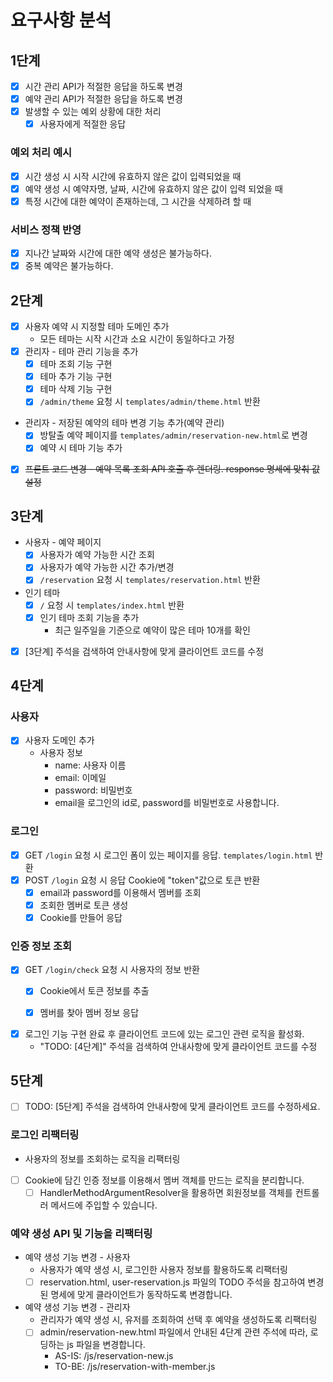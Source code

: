 # 요구사항 분석

## 1단계

- [x] 시간 관리 API가 적절한 응답을 하도록 변경 
- [x] 예약 관리 API가 적절한 응답을 하도록 변경
- [x] 발생할 수 있는 예외 상황에 대한 처리
  - [x] 사용자에게 적절한 응답 

### 예외 처리 예시
- [x] 시간 생성 시 시작 시간에 유효하지 않은 값이 입력되었을 때
- [x] 예약 생성 시 예약자명, 날짜, 시간에 유효하지 않은 값이 입력 되었을 때
- [x] 특정 시간에 대한 예약이 존재하는데, 그 시간을 삭제하려 할 때

### 서비스 정책 반영
- [x] 지나간 날짜와 시간에 대한 예약 생성은 불가능하다.
- [x] 중복 예약은 불가능하다.

## 2단계
- [x] 사용자 예약 시 지정할 테마 도메인 추가 
  - 모든 테마는 시작 시간과 소요 시간이 동일하다고 가정 
- [x] 관리자 - 테마 관리 기능을 추가
  - [x] 테마 조회 기능 구현
  - [x] 테마 추가 기능 구현
  - [x] 테마 삭제 기능 구현
  - [x] `/admin/theme` 요청 시 `templates/admin/theme.html` 반환
- 관리자 - 저장된 예약의 테마 변경 기능 추가(예약 관리)
  - [x] 방탈출 예약 페이지를 `templates/admin/reservation-new.html`로 변경
  - [x] 예약 시 테마 기능 추가
- [x] ~~프론트 코드 변경 - 예약 목록 조회 API 호출 후 렌더링. response 명세에 맞춰 값 설정~~

## 3단계
- 사용자 - 예약 페이지
  - [x] 사용자가 예약 가능한 시간 조회
  - [x] 사용자가 예약 가능한 시간 추가/변경
  - [x] `/reservation` 요청 시 `templates/reservation.html` 반환
- 인기 테마
  - [x] `/` 요청 시 `templates/index.html` 반환
  - [x] 인기 테마 조회 기능을 추가 
    - 최근 일주일을 기준으로 예약이 많은 테마 10개를 확인
- [x] [3단계] 주석을 검색하여 안내사항에 맞게 클라이언트 코드를 수정

## 4단계

### 사용자
- [x] 사용자 도메인 추가
  - 사용자 정보 
    - name: 사용자 이름 
    - email: 이메일 
    - password: 비밀번호 
    - email을 로그인의 id로, password를 비밀번호로 사용합니다.
    
### 로그인
- [x] GET `/login` 요청 시 로그인 폼이 있는 페이지를 응답. `templates/login.html` 반환
- [x] POST `/login` 요청 시 응답 Cookie에 "token"값으로 토큰 반환
  - [x] email과 password를 이용해서 멤버를 조회 
  - [x] 조회한 멤버로 토큰 생성 
  - [x] Cookie를 만들어 응답

### 인증 정보 조회

- [x] GET `/login/check` 요청 시 사용자의 정보 반환
  - [x] Cookie에서 토큰 정보를 추출
  - [x] 멤버를 찾아 멤버 정보 응답


- [x] 로그인 기능 구현 완료 후 클라이언트 코드에 있는 로그인 관련 로직을 활성화.
  - "TODO: [4단계]" 주석을 검색하여 안내사항에 맞게 클라이언트 코드를 수정

## 5단계

- [ ] TODO: [5단계] 주석을 검색하여 안내사항에 맞게 클라이언트 코드를 수정하세요.

###  로그인 리팩터링
- 사용자의 정보를 조회하는 로직을 리팩터링
- [ ] Cookie에 담긴 인증 정보를 이용해서 멤버 객체를 만드는 로직을 분리합니다.
  - [ ] HandlerMethodArgumentResolver을 활용하면 회원정보를 객체를 컨트롤러 메서드에 주입할 수 있습니다.

### 예약 생성 API 및 기능을 리팩터링

- 예약 생성 기능 변경 - 사용자
  - 사용자가 예약 생성 시, 로그인한 사용자 정보를 활용하도록 리팩터링
  - [ ] reservation.html, user-reservation.js 파일의 TODO 주석을 참고하여 변경된 명세에 맞게 클라이언트가 동작하도록 변경합니다.
- 예약 생성 기능 변경 - 관리자
  - 관리자가 예약 생성 시, 유저를 조회하여 선택 후 예약을 생성하도록 리팩터링
  - [ ] admin/reservation-new.html 파일에서 안내된 4단계 관련 주석에 따라, 로딩하는 js 파일을 변경합니다.
    - AS-IS: /js/reservation-new.js
    - TO-BE: /js/reservation-with-member.js
